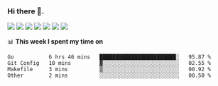 ### Hi there 👋. 

<!-- **runtu666/runtu666** is a ✨ _special_ ✨ repository because its `README.md` (this file) appears on your GitHub profile. -->
![](https://github-profile-summary-cards.vercel.app/api/cards/profile-details?username=runtu666&theme=github)
![](https://github-profile-summary-cards.vercel.app/api/cards/repos-per-language?username=runtu666&theme=github)
![](https://github-readme-stats.vercel.app/api?username=runtu666&show_icons=true&theme=github&count_private=true&line_height=26)
![](https://github-profile-summary-cards.vercel.app/api/cards/most-commit-language?username=runtu666&theme=github)
![](https://github-profile-summary-cards.vercel.app/api/cards/stats?username=runtu666&theme=github&count_private=true)
![](https://github-profile-summary-cards.vercel.app/api/cards/productive-time?username=runtu666&theme=github)
![](https://github-readme-stats.vercel.app/api/top-langs/?username=runtu666&theme=github&layout=compact&hide=javascript,html)

📊 **This week I spent my time on**
<!--START_SECTION:waka-->
```text
Go           6 hrs 46 mins   ████████████████████████░   95.87 % 
Git Config   10 mins         ▓░░░░░░░░░░░░░░░░░░░░░░░░   02.55 % 
Makefile     3 mins          ▒░░░░░░░░░░░░░░░░░░░░░░░░   00.92 % 
Other        2 mins          ░░░░░░░░░░░░░░░░░░░░░░░░░   00.50 % 
```
<!--END_SECTION:waka-->


[comment]: <> (Here are some ideas to get you started:)

[comment]: <> (- 🔭 I’m currently working on tal)

[comment]: <> (- 🌱 I’m currently learning devops)

[comment]: <> (- 👯 I’m looking to collaborate on ...)

[comment]: <> (- 🤔 I’m looking for help with ...)

[comment]: <> (- 💬 Ask me about ...)

[comment]: <> (- 📫 How to reach me: ...)

[comment]: <> (- 😄 Pronouns: ...)

[comment]: <> (- ⚡ Fun fact: ...)
